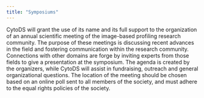 ```yaml
---
title: "Symposiums"
---
```


CytoDS will grant the use of its name and its full support to the organization of an annual scientific meeting of the image-based profiling research community. The purpose of these meetings is discussing recent advances in the field and fostering communication within the research community. Connections with other domains are forge by inviting experts from those fields to give a presentation at the symposium. The agenda is created by the organizers, while CytoDS will assist in fundraising, outreach and general organizational questions. The location of the meeting should be chosen based on an online poll sent to all members of the society, and must adhere to the equal rights policies of the society.
